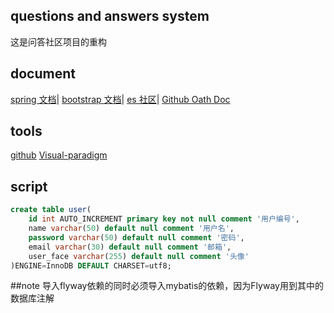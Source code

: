 ## questions and answers system
这是问答社区项目的重构
## document
[spring 文档](https://spring.io/guides)|
[bootstrap 文档](https://www.bootcss.com/)|
[es 社区](https://elasticsearch.cn/)|
[Github Oath Doc](https://docs.github.com/en/free-pro-team@latest/developers/apps/building-oauth-apps)
## tools
[github](https://github.com/btoob/QAsys)
[Visual-paradigm](https://www.visual-paradigm.com)
## script
```sql
create table user(
    id int AUTO_INCREMENT primary key not null comment '用户编号',
    name varchar(50) default null comment '用户名',
    password varchar(50) default null comment '密码',
    email varchar(30) default null comment '邮箱',
    user_face varchar(255) default null comment '头像'
)ENGINE=InnoDB DEFAULT CHARSET=utf8;
```
##note
导入flyway依赖的同时必须导入mybatis的依赖，因为Flyway用到其中的数据库注解